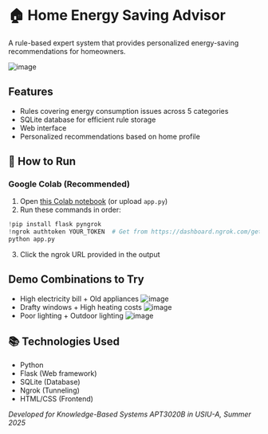 # 🏠 Home Energy Saving Advisor

A rule-based expert system that provides personalized energy-saving recommendations for homeowners.

![image](https://github.com/user-attachments/assets/3d52fe6e-f9fc-4322-86f4-69c1ab003223)

## Features
- Rules covering energy consumption issues across 5 categories
- SQLite database for efficient rule storage
- Web interface
- Personalized recommendations based on home profile

## 🚀 How to Run

### Google Colab (Recommended)
1. Open [this Colab notebook]([https://colab.research.google.com/](https://colab.research.google.com/drive/18FN0HSfL7CwiH2T5oEp2RcZTlQWdcbQ3?usp=sharing)) (or upload `app.py`)
2. Run these commands in order:
```python
!pip install flask pyngrok
!ngrok authtoken YOUR_TOKEN  # Get from https://dashboard.ngrok.com/get-started
python app.py
```
3. Click the ngrok URL provided in the output

## Demo Combinations to Try
- High electricity bill + Old appliances
![image](https://github.com/user-attachments/assets/161e9147-548a-4b77-97f4-d1656e6cf511)
- Drafty windows + High heating costs
![image](https://github.com/user-attachments/assets/0f4bf9d5-936c-4239-854b-d3f6cdb08d0a)
- Poor lighting + Outdoor lighting
![image](https://github.com/user-attachments/assets/52a205bf-5459-44aa-bc26-e1e6383d5d9e)

## 📚 Technologies Used
- Python
- Flask (Web framework)
- SQLite (Database)
- Ngrok (Tunneling)
- HTML/CSS (Frontend)

*Developed for Knowledge-Based Systems APT3020B in USIU-A, Summer 2025*
